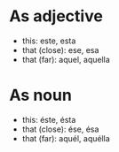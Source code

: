 # As adjective
- this: este, esta
- that (close): ese, esa
- that (far): aquel, aquella

# As noun
- this: éste, ésta
- that (close): ése, ésa
- that (far): aquél, aquélla